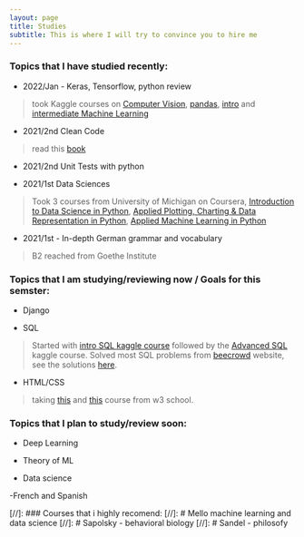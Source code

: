 ```yaml
---
layout: page
title: Studies
subtitle: This is where I will try to convince you to hire me
---
```


### Topics that I have studied recently:

- 2022/Jan - Keras, Tensorflow, python review
> took Kaggle courses on [Computer Vision](https://www.kaggle.com/learn/certification/giselaortt/computer-vision), [pandas](https://www.kaggle.com/learn/certification/giselaortt/pandas), [intro](https://www.kaggle.com/learn/certification/giselaortt/intro-to-machine-learning) and [intermediate Machine Learning](https://www.kaggle.com/learn/certification/giselaortt/intermediate-machine-learning)

- 2021/2nd Clean Code
> read this [book](https://enos.itcollege.ee/~jpoial/oop/naited/Clean%20Code.pdf)

- 2021/2nd Unit Tests with python

- 2021/1st Data Sciences
> Took 3 courses from University of Michigan on Coursera, [Introduction to Data Science in Python](https://www.coursera.org/account/accomplishments/verify/KEH99QY5UA5K?utm_source=link&utm_medium=certificate&utm_content=cert_image&utm_campaign=sharing_cta&utm_product=course), [Applied Plotting, Charting & Data Representation in Python](https://www.coursera.org/account/accomplishments/verify/D2MEKANP2NHG?utm_source=link&utm_medium=certificate&utm_content=cert_image&utm_campaign=sharing_cta&utm_product=course), [Applied Machine Learning in Python](https://www.coursera.org/account/accomplishments/verify/2GFRD58W9A4F?utm_source=link&utm_medium=certificate&utm_content=cert_image&utm_campaign=sharing_cta&utm_product=course)

- 2021/1st - In-depth German grammar and vocabulary
>  B2 reached from Goethe Institute

### Topics that I am studying/reviewing now / Goals for this semster:

- Django

- SQL 
> Started with [intro SQL kaggle course](https://www.kaggle.com/learn/certification/giselaortt/intro-to-sql)
> followed by the [Advanced SQL](https://www.kaggle.com/learn/certification/giselaortt/advanced-sql) kaggle course.
> Solved most SQL problems from [beecrowd](https://www.beecrowd.com.br/) website, see the solutions [here](https://github.com/giselaortt/beecrowd/tree/main/SQL).

- HTML/CSS
> taking [this](https://www.w3schools.com/html/html_css.asp) and [this](https://www.w3schools.com/html/html_basic.asp) course from w3 school.


### Topics that I plan to study/review soon:

- Deep Learning

- Theory of ML

- Data science

-French and Spanish

[//]: ### Courses that i highly recomend:
[//]: #  Mello machine learning and data science
[//]: #  Sapolsky - behavioral biology
[//]: #  Sandel - philosofy
